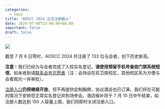 ```yaml
---
categories:
  - news
title: "AOSCC 2024 正式注册截止"
date: 2024-07-08T23:00:00+08:00
important: false
draft: false
---
```

![](/assets/coffee-break/20240623/imgs/aoscc-2024-jlu.png)

截至 7 月 8 日零时，AOSCC 2024 共注册了 133 位与会者，创下历史新高。

**注意**！我们已经为与会者完成了入校实名登记，**请使用预留手机号查收门禁系统短信**，如未收到请[联系会务志愿者](https://wiki.aosc.io/zh/community/aoscc/2024/#zhi-yuan-zhe-lian-xi-fang-shi "联系会务志愿者")（注：会场设在前卫南校区，其他校区系为方便与会者观光一并审批）。

[注册入口](https://www.wjx.top/vm/hwRCH7e.aspx "注册入口")**仍将继续开放**，但不再提供定制胸牌，协议酒店也已订满，我们将在可能的情况下安排您正常实名登记并到场参会。酒店候补将于 7 月 10 日中午结束，如注册人数达到 150 人容量上限，我们将即时关闭注册入口。
